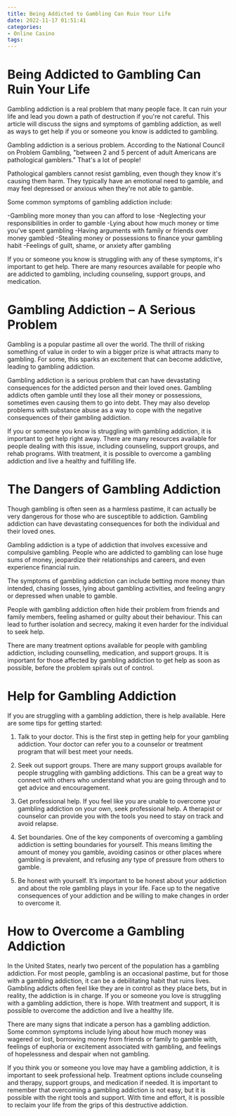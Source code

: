 ```yaml
---
title: Being Addicted to Gambling Can Ruin Your Life
date: 2022-11-17 01:51:41
categories:
- Online Casino
tags:
---
```



#  Being Addicted to Gambling Can Ruin Your Life

Gambling addiction is a real problem that many people face. It can ruin your life and lead you down a path of destruction if you're not careful. This article will discuss the signs and symptoms of gambling addiction, as well as ways to get help if you or someone you know is addicted to gambling.

Gambling addiction is a serious problem. According to the National Council on Problem Gambling, "between 2 and 5 percent of adult Americans are pathological gamblers." That's a lot of people!

Pathological gamblers cannot resist gambling, even though they know it's causing them harm. They typically have an emotional need to gamble, and may feel depressed or anxious when they're not able to gamble.

Some common symptoms of gambling addiction include:

-Gambling more money than you can afford to lose
-Neglecting your responsibilities in order to gamble
-Lying about how much money or time you've spent gambling
-Having arguments with family or friends over money gambled
-Stealing money or possessions to finance your gambling habit
-Feelings of guilt, shame, or anxiety after gambling

If you or someone you know is struggling with any of these symptoms, it's important to get help. There are many resources available for people who are addicted to gambling, including counseling, support groups, and medication.

#  Gambling Addiction – A Serious Problem 

Gambling is a popular pastime all over the world. The thrill of risking something of value in order to win a bigger prize is what attracts many to gambling. For some, this sparks an excitement that can become addictive, leading to gambling addiction.

Gambling addiction is a serious problem that can have devastating consequences for the addicted person and their loved ones. Gambling addicts often gamble until they lose all their money or possessions, sometimes even causing them to go into debt. They may also develop problems with substance abuse as a way to cope with the negative consequences of their gambling addiction.

If you or someone you know is struggling with gambling addiction, it is important to get help right away. There are many resources available for people dealing with this issue, including counseling, support groups, and rehab programs. With treatment, it is possible to overcome a gambling addiction and live a healthy and fulfilling life.

#  The Dangers of Gambling Addiction 

Though gambling is often seen as a harmless pastime, it can actually be very dangerous for those who are susceptible to addiction. Gambling addiction can have devastating consequences for both the individual and their loved ones.

Gambling addiction is a type of addiction that involves excessive and compulsive gambling. People who are addicted to gambling can lose huge sums of money, jeopardize their relationships and careers, and even experience financial ruin.

The symptoms of gambling addiction can include betting more money than intended, chasing losses, lying about gambling activities, and feeling angry or depressed when unable to gamble.

People with gambling addiction often hide their problem from friends and family members, feeling ashamed or guilty about their behaviour. This can lead to further isolation and secrecy, making it even harder for the individual to seek help.

There are many treatment options available for people with gambling addiction, including counselling, medication, and support groups. It is important for those affected by gambling addiction to get help as soon as possible, before the problem spirals out of control.

#  Help for Gambling Addiction 

If you are struggling with a gambling addiction, there is help available. Here are some tips for getting started:

1. Talk to your doctor. This is the first step in getting help for your gambling addiction. Your doctor can refer you to a counselor or treatment program that will best meet your needs.

2. Seek out support groups. There are many support groups available for people struggling with gambling addictions. This can be a great way to connect with others who understand what you are going through and to get advice and encouragement.

3. Get professional help. If you feel like you are unable to overcome your gambling addiction on your own, seek professional help. A therapist or counselor can provide you with the tools you need to stay on track and avoid relapse.

4. Set boundaries. One of the key components of overcoming a gambling addiction is setting boundaries for yourself. This means limiting the amount of money you gamble, avoiding casinos or other places where gambling is prevalent, and refusing any type of pressure from others to gamble.

5. Be honest with yourself. It’s important to be honest about your addiction and about the role gambling plays in your life. Face up to the negative consequences of your addiction and be willing to make changes in order to overcome it.

#  How to Overcome a Gambling Addiction

In the United States, nearly two percent of the population has a gambling addiction. For most people, gambling is an occasional pastime, but for those with a gambling addiction, it can be a debilitating habit that ruins lives. Gambling addicts often feel like they are in control as they place bets, but in reality, the addiction is in charge. If you or someone you love is struggling with a gambling addiction, there is hope. With treatment and support, it is possible to overcome the addiction and live a healthy life.

There are many signs that indicate a person has a gambling addiction. Some common symptoms include lying about how much money was wagered or lost, borrowing money from friends or family to gamble with, feelings of euphoria or excitement associated with gambling, and feelings of hopelessness and despair when not gambling.

If you think you or someone you love may have a gambling addiction, it is important to seek professional help. Treatment options include counseling and therapy, support groups, and medication if needed. It is important to remember that overcoming a gambling addiction is not easy, but it is possible with the right tools and support. With time and effort, it is possible to reclaim your life from the grips of this destructive addiction.